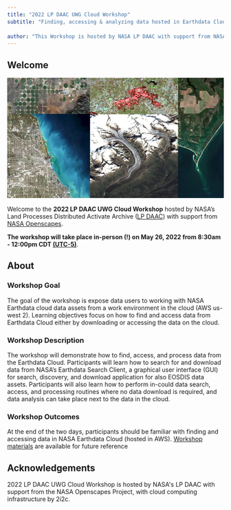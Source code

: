 ```yaml
---
title: "2022 LP DAAC UWG Cloud Workshop"
subtitle: "Finding, accessing & analyzing data hosted in Earthdata Cloud"
 
author: "This Workshop is hosted by NASA LP DAAC with support from NASA Openscapes."
---
```


## Welcome

![](img/lpdaac_hls_collage.jpg)

Welcome to the **2022 LP DAAC UWG Cloud Workshop** hosted by NASA’s Land Processes Distributed Activate Archive ([LP DAAC]( https://lpdaac.usgs.gov/)) with support from [NASA Openscapes](https://nasa-openscapes.github.io/).

**The workshop will take place in-person (!) on May 26, 2022 from 8:30am - 12:00pm CDT [(UTC-5)](https://www.timeanddate.com/time/zones/cdt)**.



## About

### Workshop Goal

The goal of the workshop is expose data users to working with NASA Earthdata cloud data assets from a work environment in the cloud (AWS us-west 2). Learning objectives focus on how to find and access data from Earthdata Cloud either by downloading or accessing the data on the cloud. 

### Workshop Description

The workshop will demonstrate how to find, access, and process data from the Earthdata Cloud. Participants will learn how to search for and download data from NASA’s Earthdata Search Client, a graphical user interface (GUI) for search, discovery, and download application for also EOSDIS data assets. Participants will also learn how to perform in-could data search, access, and processing routines where no data download is required, and data analysis can take place next to the data in the cloud. 

### Workshop Outcomes

At the end of the two days, participants should be familiar with finding and accessing data in NASA Earthdata Cloud (hosted in AWS). [Workshop materials](https://github.com/NASA-Openscapes/2022-LPDAAC-UWG-Breakout) are available for future reference


## Acknowledgements

2022 LP DAAC UWG Cloud Workshop is hosted by NASA's LP DAAC with support from the NASA Openscapes Project, with cloud computing infrastructure by 2i2c. 
